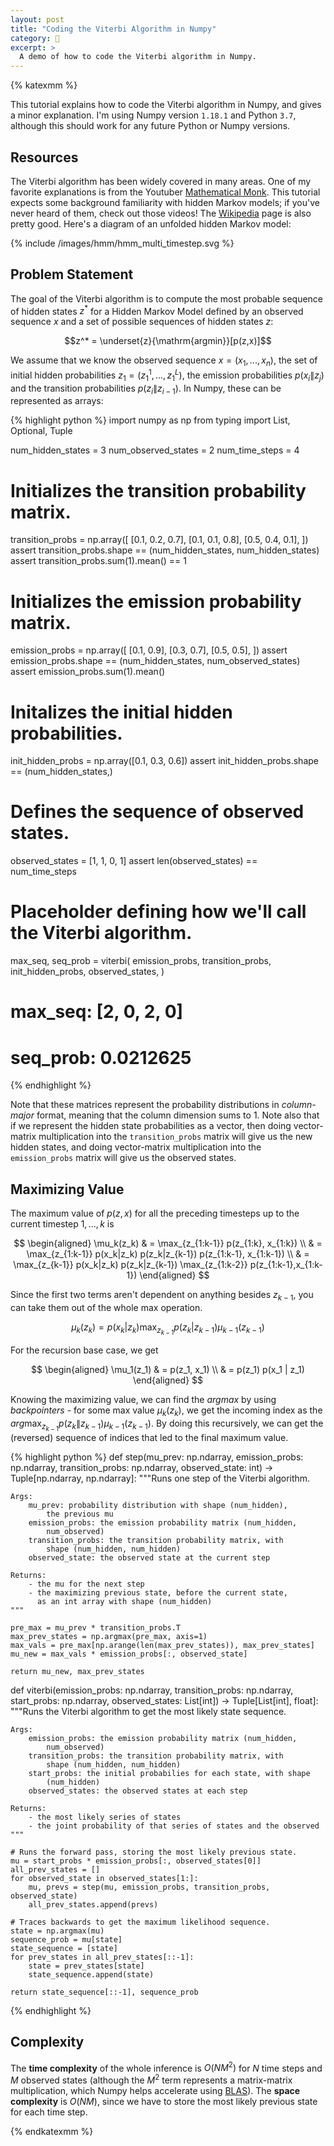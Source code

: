 ```yaml
---
layout: post
title: "Coding the Viterbi Algorithm in Numpy"
category: 🔨
excerpt: >
  A demo of how to code the Viterbi algorithm in Numpy.
---
```


{% katexmm %}

This tutorial explains how to code the Viterbi algorithm in Numpy, and gives a minor explanation. I'm using Numpy version `1.18.1` and Python `3.7`, although this should work for any future Python or Numpy versions.

## Resources

The Viterbi algorithm has been widely covered in many areas. One of my favorite explanations is from the Youtuber [Mathematical Monk][mathematical-monk]. This tutorial expects some background familiarity with hidden Markov models; if you've never heard of them, check out those videos! The [Wikipedia][wikipedia] page is also pretty good. Here's a diagram of an unfolded hidden Markov model:

{% include /images/hmm/hmm_multi_timestep.svg %}

## Problem Statement

The goal of the Viterbi algorithm is to compute the most probable sequence of hidden states $z^*$ for a Hidden Markov Model defined by an observed sequence $x$ and a set of possible sequences of hidden states $z$:

$$z^* = \underset{z}{\mathrm{argmin}}[p(z,x)]$$

We assume that we know the observed sequence $x = (x_1, ..., x_n)$, the set of initial hidden probabilities $z_1 = (z_1^1, ..., z_1^L)$, the emission probabilities $p(x_i \| z_j)$ and the transition probabilities $p(z_i \| z_{i-1})$. In Numpy, these can be represented as arrays:

{% highlight python %}
import numpy as np
from typing import List, Optional, Tuple

num_hidden_states = 3
num_observed_states = 2
num_time_steps = 4

# Initializes the transition probability matrix.
transition_probs = np.array([
    [0.1, 0.2, 0.7],
    [0.1, 0.1, 0.8],
    [0.5, 0.4, 0.1],
])
assert transition_probs.shape == (num_hidden_states, num_hidden_states)
assert transition_probs.sum(1).mean() == 1

# Initializes the emission probability matrix.
emission_probs = np.array([
    [0.1, 0.9],
    [0.3, 0.7],
    [0.5, 0.5],
])
assert emission_probs.shape == (num_hidden_states, num_observed_states)
assert emission_probs.sum(1).mean()

# Initalizes the initial hidden probabilities.
init_hidden_probs = np.array([0.1, 0.3, 0.6])
assert init_hidden_probs.shape == (num_hidden_states,)

# Defines the sequence of observed states.
observed_states = [1, 1, 0, 1]
assert len(observed_states) == num_time_steps

# Placeholder defining how we'll call the Viterbi algorithm.
max_seq, seq_prob = viterbi(
    emission_probs,
    transition_probs,
    init_hidden_probs,
    observed_states,
)
# max_seq: [2, 0, 2, 0]
# seq_prob: 0.0212625
{% endhighlight %}

Note that these matrices represent the probability distributions in *column-major* format, meaning that the column dimension sums to 1. Note also that if we represent the hidden state probabilities as a vector, then doing vector-matrix multiplication into the `transition_probs` matrix will give us the new hidden states, and doing vector-matrix multiplication into the `emission_probs` matrix will give us the observed states.

## Maximizing Value

The maximum value of $p(z, x)$ for all the preceding timesteps up to the current timestep $1, ..., k$ is

$$
\begin{aligned}
\mu_k(z_k) & = \max_{z_{1:k-1}} p(z_{1:k}, x_{1:k}) \\
& = \max_{z_{1:k-1}} p(x_k|z_k) p(z_k|z_{k-1}) p(z_{1:k-1}, x_{1:k-1}) \\
& = \max_{z_{k-1}} p(x_k|z_k) p(z_k|z_{k-1}) \max_{z_{1:k-2}} p(z_{1:k-1},x_{1:k-1})
\end{aligned}
$$

Since the first two terms aren't dependent on anything besides $z_{k-1}$, you can take them out of the whole max operation.

$$\mu_k(z_k) = p(x_k|z_k) \max_{z_{k-1}} p(z_k|z_{k-1}) \mu_{k-1}(z_{k-1})$$

For the recursion base case, we get

$$
\begin{aligned}
\mu_1(z_1) & = p(z_1, x_1) \\
& = p(z_1) p(x_1 | z_1)
\end{aligned}
$$

Knowing the maximizing value, we can find the *argmax* by using *backpointers* - for some max value $\mu_k(z_k)$, we get the incoming index as the $arg \max_{z_{k-1}} p(z_k \| z_{k-1}) \mu_{k-1}(z_{k-1})$. By doing this recursively, we can get the (reversed) sequence of indices that led to the final maximum value.

{% highlight python %}
def step(mu_prev: np.ndarray,
         emission_probs: np.ndarray,
         transition_probs: np.ndarray,
         observed_state: int) -> Tuple[np.ndarray, np.ndarray]:
    """Runs one step of the Viterbi algorithm.
    
    Args:
        mu_prev: probability distribution with shape (num_hidden),
            the previous mu
        emission_probs: the emission probability matrix (num_hidden,
            num_observed)
        transition_probs: the transition probability matrix, with
            shape (num_hidden, num_hidden)
        observed_state: the observed state at the current step
    
    Returns:
        - the mu for the next step
        - the maximizing previous state, before the current state,
          as an int array with shape (num_hidden)
    """
    
    pre_max = mu_prev * transition_probs.T
    max_prev_states = np.argmax(pre_max, axis=1)
    max_vals = pre_max[np.arange(len(max_prev_states)), max_prev_states]
    mu_new = max_vals * emission_probs[:, observed_state]
    
    return mu_new, max_prev_states


def viterbi(emission_probs: np.ndarray,
            transition_probs: np.ndarray,
            start_probs: np.ndarray,
            observed_states: List[int]) -> Tuple[List[int], float]:
    """Runs the Viterbi algorithm to get the most likely state sequence.
    
    Args:
        emission_probs: the emission probability matrix (num_hidden,
            num_observed)
        transition_probs: the transition probability matrix, with
            shape (num_hidden, num_hidden)
        start_probs: the initial probabilies for each state, with shape
            (num_hidden)
        observed_states: the observed states at each step
    
    Returns:
        - the most likely series of states
        - the joint probability of that series of states and the observed
    """
    
    # Runs the forward pass, storing the most likely previous state.
    mu = start_probs * emission_probs[:, observed_states[0]]
    all_prev_states = []
    for observed_state in observed_states[1:]:
        mu, prevs = step(mu, emission_probs, transition_probs, observed_state)
        all_prev_states.append(prevs)
    
    # Traces backwards to get the maximum likelihood sequence.
    state = np.argmax(mu)
    sequence_prob = mu[state]
    state_sequence = [state]
    for prev_states in all_prev_states[::-1]:
        state = prev_states[state]
        state_sequence.append(state)
    
    return state_sequence[::-1], sequence_prob
{% endhighlight %}

## Complexity

The **time complexity** of the whole inference is $O(N M^2)$ for $N$ time steps and $M$ observed states (although the $M^2$ term represents a matrix-matrix multiplication, which Numpy helps accelerate using [BLAS][blas-wikipedia]). The **space complexity** is $O(N M)$, since we have to store the most likely previous state for each time step.

{% endkatexmm %}

[mathematical-monk]: https://www.youtube.com/watch?v=RwwfUICZLsA&list=PLD0F06AA0D2E8FFBA&index=105
[wikipedia]: https://en.wikipedia.org/wiki/Viterbi_algorithm
[blas-wikipedia]: https://en.wikipedia.org/wiki/Basic_Linear_Algebra_Subprograms
